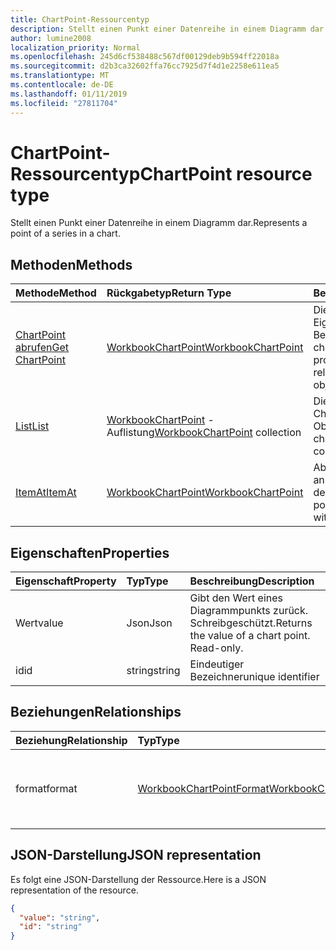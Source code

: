 ```yaml
---
title: ChartPoint-Ressourcentyp
description: Stellt einen Punkt einer Datenreihe in einem Diagramm dar.
author: lumine2008
localization_priority: Normal
ms.openlocfilehash: 245d6cf538488c567df00129deb9b594ff22018a
ms.sourcegitcommit: d2b3ca32602ffa76cc7925d7f4d1e2258e611ea5
ms.translationtype: MT
ms.contentlocale: de-DE
ms.lasthandoff: 01/11/2019
ms.locfileid: "27811704"
---
```

# <a name="chartpoint-resource-type"></a><span data-ttu-id="d569f-103">ChartPoint-Ressourcentyp</span><span class="sxs-lookup"><span data-stu-id="d569f-103">ChartPoint resource type</span></span>

<span data-ttu-id="d569f-104">Stellt einen Punkt einer Datenreihe in einem Diagramm dar.</span><span class="sxs-lookup"><span data-stu-id="d569f-104">Represents a point of a series in a chart.</span></span>


## <a name="methods"></a><span data-ttu-id="d569f-105">Methoden</span><span class="sxs-lookup"><span data-stu-id="d569f-105">Methods</span></span>

| <span data-ttu-id="d569f-106">Methode</span><span class="sxs-lookup"><span data-stu-id="d569f-106">Method</span></span>           | <span data-ttu-id="d569f-107">Rückgabetyp</span><span class="sxs-lookup"><span data-stu-id="d569f-107">Return Type</span></span>    |<span data-ttu-id="d569f-108">Beschreibung</span><span class="sxs-lookup"><span data-stu-id="d569f-108">Description</span></span>|
|:---------------|:--------|:----------|
|[<span data-ttu-id="d569f-109">ChartPoint abrufen</span><span class="sxs-lookup"><span data-stu-id="d569f-109">Get ChartPoint</span></span>](../api/chartpoint-get.md) | [<span data-ttu-id="d569f-110">WorkbookChartPoint</span><span class="sxs-lookup"><span data-stu-id="d569f-110">WorkbookChartPoint</span></span>](chartpoint.md) |<span data-ttu-id="d569f-111">Dient zum Lesen der Eigenschaften und der Beziehungen des chartPoint-Objekts.</span><span class="sxs-lookup"><span data-stu-id="d569f-111">Read properties and relationships of chartPoint object.</span></span>|
|[<span data-ttu-id="d569f-112">List</span><span class="sxs-lookup"><span data-stu-id="d569f-112">List</span></span>](../api/chartpoint-list.md) | <span data-ttu-id="d569f-113">[WorkbookChartPoint](chartpoint.md) -Auflistung</span><span class="sxs-lookup"><span data-stu-id="d569f-113">[WorkbookChartPoint](chartpoint.md) collection</span></span> |<span data-ttu-id="d569f-114">Dient zum Abrufen der ChartPoint-Objektsammlung.</span><span class="sxs-lookup"><span data-stu-id="d569f-114">Get chartPoint object collection.</span></span> |
|[<span data-ttu-id="d569f-115">ItemAt</span><span class="sxs-lookup"><span data-stu-id="d569f-115">ItemAt</span></span>](../api/chartpointscollection-itemat.md)|[<span data-ttu-id="d569f-116">WorkbookChartPoint</span><span class="sxs-lookup"><span data-stu-id="d569f-116">WorkbookChartPoint</span></span>](chartpoint.md)|<span data-ttu-id="d569f-117">Abrufen eines Punkts anhand seiner Position in der Datenreihe.</span><span class="sxs-lookup"><span data-stu-id="d569f-117">Retrieve a point based on its position within the series.</span></span>|

## <a name="properties"></a><span data-ttu-id="d569f-118">Eigenschaften</span><span class="sxs-lookup"><span data-stu-id="d569f-118">Properties</span></span>
| <span data-ttu-id="d569f-119">Eigenschaft</span><span class="sxs-lookup"><span data-stu-id="d569f-119">Property</span></span>     | <span data-ttu-id="d569f-120">Typ</span><span class="sxs-lookup"><span data-stu-id="d569f-120">Type</span></span>   |<span data-ttu-id="d569f-121">Beschreibung</span><span class="sxs-lookup"><span data-stu-id="d569f-121">Description</span></span>|
|:---------------|:--------|:----------|
|<span data-ttu-id="d569f-122">Wert</span><span class="sxs-lookup"><span data-stu-id="d569f-122">value</span></span>|<span data-ttu-id="d569f-123">Json</span><span class="sxs-lookup"><span data-stu-id="d569f-123">Json</span></span>|<span data-ttu-id="d569f-p101">Gibt den Wert eines Diagrammpunkts zurück. Schreibgeschützt.</span><span class="sxs-lookup"><span data-stu-id="d569f-p101">Returns the value of a chart point. Read-only.</span></span>|
|<span data-ttu-id="d569f-126">id</span><span class="sxs-lookup"><span data-stu-id="d569f-126">id</span></span>|<span data-ttu-id="d569f-127">string</span><span class="sxs-lookup"><span data-stu-id="d569f-127">string</span></span>|<span data-ttu-id="d569f-128">Eindeutiger Bezeichner</span><span class="sxs-lookup"><span data-stu-id="d569f-128">unique identifier</span></span>|

## <a name="relationships"></a><span data-ttu-id="d569f-129">Beziehungen</span><span class="sxs-lookup"><span data-stu-id="d569f-129">Relationships</span></span>
| <span data-ttu-id="d569f-130">Beziehung</span><span class="sxs-lookup"><span data-stu-id="d569f-130">Relationship</span></span> | <span data-ttu-id="d569f-131">Typ</span><span class="sxs-lookup"><span data-stu-id="d569f-131">Type</span></span>   |<span data-ttu-id="d569f-132">Beschreibung</span><span class="sxs-lookup"><span data-stu-id="d569f-132">Description</span></span>|
|:---------------|:--------|:----------|
|<span data-ttu-id="d569f-133">format</span><span class="sxs-lookup"><span data-stu-id="d569f-133">format</span></span>|[<span data-ttu-id="d569f-134">WorkbookChartPointFormat</span><span class="sxs-lookup"><span data-stu-id="d569f-134">WorkbookChartPointFormat</span></span>](chartpointformat.md)|<span data-ttu-id="d569f-p102">Kapselt die Formateigenschaften eines Diagrammpunkts. Schreibgeschützt.</span><span class="sxs-lookup"><span data-stu-id="d569f-p102">Encapsulates the format properties chart point. Read-only.</span></span>|

## <a name="json-representation"></a><span data-ttu-id="d569f-137">JSON-Darstellung</span><span class="sxs-lookup"><span data-stu-id="d569f-137">JSON representation</span></span>

<span data-ttu-id="d569f-138">Es folgt eine JSON-Darstellung der Ressource.</span><span class="sxs-lookup"><span data-stu-id="d569f-138">Here is a JSON representation of the resource.</span></span>

<!--{
  "blockType": "resource",
  "optionalProperties": [],
  "keyProperty": "id",
  "baseType": "microsoft.graph.entity",
  "@odata.type": "microsoft.graph.workbookChartPoint"
}-->

```json
{
  "value": "string",
  "id": "string"
}

```

<!-- uuid: 8fcb5dbc-d5aa-4681-8e31-b001d5168d79
2015-10-25 14:57:30 UTC -->
<!-- {
  "type": "#page.annotation",
  "description": "ChartPoint resource",
  "keywords": "",
  "section": "documentation",
  "tocPath": ""
}-->
